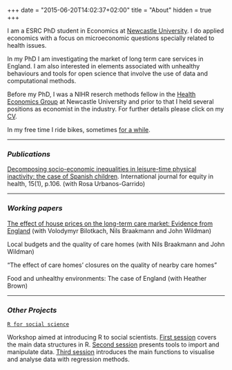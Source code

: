 +++
date = "2015-06-20T14:02:37+02:00"
title = "About"
hidden = true
+++

I am a ESRC PhD student in Economics at [Newcastle University](http://www.ncl.ac.uk/business-school/). I do applied economics with a focus on microeconomic questions specially related to health issues. 

In my PhD I am investigating the market of long term care services in England. I am also interested in elements associated with unhealthy behaviours and tools for open science that involve the use of data and computational methods. 

Before my PhD, I was a NIHR reserch methods fellow in the [Health Economics Group](https://research.ncl.ac.uk/healtheconomicsgroup/) at Newcastle University and prior to that I held several positions as economist in the industry. For further details please click on my [CV](../images/cv-edu_2018.pdf).

In my free time I ride bikes, sometimes [for a while](http://trackleaders.com/transconrace15i.php?name=72___Edu_Gonzalo). 

***


### _Publications_ 

[Decomposing socio-economic inequalities in leisure-time physical inactivity: the case of Spanish children](https://equityhealthj.biomedcentral.com/track/pdf/10.1186/s12939-016-0394-9?site=equityhealthj.biomedcentral.com). International journal for equity in health, 15(1), p.106. (with Rosa Urbanos-Garrido)

***

### _Working papers_
 
 [The effect of house prices on the long-term care market: Evidence from England](../images/house_prices_carehomes_feb_2018.pdf) (with Volodymyr Bilotkach, Nils Braakmann and John Wildman)
 
 Local budgets and the quality of care homes (with Nils Braakmann and John Wildman)
 
 “The effect of care homes’ closures on the quality of nearby care homes”
 
 Food and unhealthy environments: The case of England (with Heather Brown)

***

### _Other Projects_

[`R for social science`](https://github.com/edugonzaloalmorox/R-social-science)

Workshop aimed at introducing R to social scientists. [First session](../images/R-social-science/s1.html) covers the main data structures in R. [Second session](../images/R-social-science/s2.html)  presents tools to import and manipulate data. [Third session](../images/R-social-science/s3.html) 
introduces the main functions to visualise and analyse data with regression methods.

  



